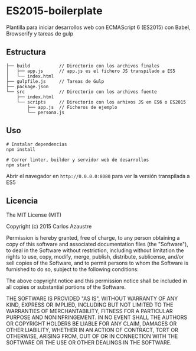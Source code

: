 # ES2015-boilerplate

Plantilla para iniciar desarrollos web con ECMAScript 6 (ES2015) con Babel, Browserify
y tareas de gulp

## Estructura
```
├── build           // Directorio con los archivos finales
│   ├── app.js      // app.js es el fichero JS transpilado a ES5
│   └── index.html
├── gulpfile.js     // Tareas de Gulp
├── package.json
└── src             // Directorio con los archivos fuente
    ├── index.html
    └── scripts     // Directorio con los arhivos JS en ES6 o ES2015
        ├── app.js  // Ficheros de ejemplo
        └── persona.js
```

## Uso

```
# Instalar dependencias
npm install

# Correr linter, builder y servidor web de desarrollos
npm start
```

Abrir el navegador en `http://0.0.0.0:8080` para ver la versión transpilada a ES5

## Licencia

The MIT License (MIT)

Copyright (c) 2015 Carlos Azaustre

Permission is hereby granted, free of charge, to any person obtaining a copy of this software and associated documentation files (the "Software"), to deal in the Software without restriction, including without limitation the rights to use, copy, modify, merge, publish, distribute, sublicense, and/or sell copies of the Software, and to permit persons to whom the Software is furnished to do so, subject to the following conditions:

The above copyright notice and this permission notice shall be included in all copies or substantial portions of the Software.

THE SOFTWARE IS PROVIDED "AS IS", WITHOUT WARRANTY OF ANY KIND, EXPRESS OR IMPLIED, INCLUDING BUT NOT LIMITED TO THE WARRANTIES OF MERCHANTABILITY, FITNESS FOR A PARTICULAR PURPOSE AND NONINFRINGEMENT. IN NO EVENT SHALL THE AUTHORS OR COPYRIGHT HOLDERS BE LIABLE FOR ANY CLAIM, DAMAGES OR OTHER LIABILITY, WHETHER IN AN ACTION OF CONTRACT, TORT OR OTHERWISE, ARISING FROM, OUT OF OR IN CONNECTION WITH THE SOFTWARE OR THE USE OR OTHER DEALINGS IN THE SOFTWARE.
